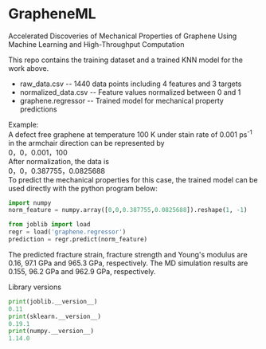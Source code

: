 # GrapheneML
Accelerated Discoveries of Mechanical Properties of Graphene Using Machine Learning and High-Throughput Computation

This repo contains the training dataset and a trained KNN model for the work above. 
- raw_data.csv
-- 1440 data points including 4 features and 3 targets
- normalized_data.csv
-- Feature values normalized between 0 and 1
- graphene.regressor
-- Trained model for mechanical property predictions

Example:  
A defect free graphene at temperature 100 K under stain rate of 0.001 ps<sup>-1</sup> in the armchair direction can be represented by  
0，0，0.001，100  
After normalization, the data is  
0，0，0.387755，0.0825688  
To predict the mechanical properties for this case, the trained model can be used directly with the python program below:
```python
import numpy
norm_feature = numpy.array([0,0,0.387755,0.0825688]).reshape(1, -1)

from joblib import load
regr = load('graphene.regressor')
prediction = regr.predict(norm_feature)
```
The predicted fracture strain, fracture strength and Young's modulus are 0.16, 97.1 GPa and 965.3 GPa, respectively. The MD simulation results are 0.155, 96.2 GPa and 962.9 GPa, respectively.
  
Library versions
```python
print(joblib.__version__)
0.11
print(sklearn.__version__)
0.19.1
print(numpy.__version__)
1.14.0
```
